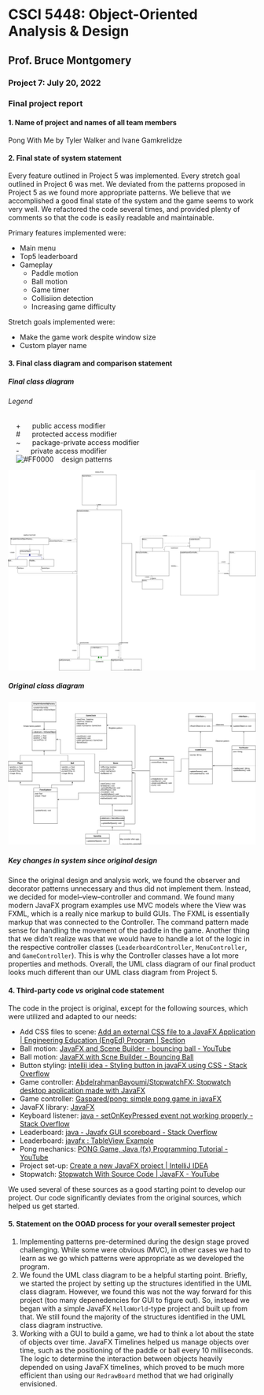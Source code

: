 # CSCI 5448: Object-Oriented Analysis & Design
## Prof. Bruce Montgomery
### Project 7: July 20, 2022

### Final project report<br/>

#### 1. Name of project and names of all team members<br/>
Pong With Me by Tyler Walker and Ivane Gamkrelidze<br/>

#### 2. Final state of system statement<br/>
Every feature outlined in Project 5 was implemented. Every stretch goal outlined in Project 6 was met. We deviated from the patterns proposed in Project 5 as we found more appropriate patterns. We believe that we accomplished a good final state of the system and the game seems to work very well. We refactored the code several times, and provided plenty of comments so that the code is easily readable and maintainable. 

Primary features implemented were:
* Main menu
* Top5 leaderboard
* Gameplay
  * Paddle motion
  * Ball motion
  * Game timer
  * Collisiion detection
  * Increasing game difficulty

Stretch goals implemented were:
* Make the game work despite window size
* Custom player name

#### 3. Final class diagram and comparison statement<br/>

##### Final class diagram
###### Legend<br/>
&nbsp;&nbsp;&nbsp; + &nbsp;&nbsp;&nbsp;&nbsp; public access modifier<br/>
&nbsp;&nbsp;&nbsp; # &nbsp;&nbsp;&nbsp;&nbsp; protected access modifier<br/>
&nbsp;&nbsp;&nbsp; ~ &nbsp;&nbsp;&nbsp;&nbsp; package-private access modifier<br/>
&nbsp;&nbsp;&nbsp; - &nbsp;&nbsp;&nbsp;&nbsp; private access modifier<br/>
&nbsp;&nbsp;&nbsp; ![#FF0000](https://via.placeholder.com/15/f03c15/FF0000.png) &nbsp;&nbsp; design patterns<br/>

![Final class diagram](CSCI5448_Proj7_ClassDiagram.drawio.svg)

##### Original class diagram<br/>
![Original class diagram](CSCI5448_Proj5_UML_class_diag_pattern_use.drawio.svg)

##### Key changes in system since original design<br/>
Since the original design and analysis work, we found the observer and decorator patterns unnecessary and thus did not implement them. Instead, we decided for model–view–controller and command. We found many modern JavaFX program examples use MVC models where the View was FXML, which is a really nice markup to build GUIs. The FXML is essentially markup that was connected to the Controller. The command pattern made sense for handling the movement of the paddle in the game. Another thing that we didn't realize was that we would have to handle a lot of the logic in the respective controller classes (`LeaderboardController`, `MenuController`, and `GameController`). This is why the Controller classes have a lot more properties and methods. Overall, the UML class diagram of our final product looks much different than our UML class diagram from Project 5. 

#### 4. Third-party code _vs_ original code statement
The code in the project is original, except for the following sources, which were utilized and adapted to our needs:
* Add CSS files to scene: [Add an external CSS file to a JavaFX Application | Engineering Education (EngEd) Program | Section](https://www.section.io/engineering-education/add-an-external-css-file-to-a-javafx-application)
* Ball motion: [JavaFX and Scene Builder - bouncing ball - YouTube](https://youtu.be/x6NFmzQHvMU?t=176)
* Ball motion: [JavaFX with Scne Builder - Bouncing Ball](https://gist.github.com/Da9el00/8141d962ae4d6a3670963181cb0f7c4e)
* Button styling: [intellij idea - Styling button in javaFX using CSS - Stack Overflow](https://stackoverflow.com/q/25043990)
* Game controller: [AbdelrahmanBayoumi/StopwatchFX: Stopwatch desktop application made with JavaFX](https://github.com/AbdelrahmanBayoumi/StopwatchFX)
* Game controller: [Gaspared/pong: simple pong game in javaFX](https://github.com/Gaspared/pong)
* JavaFX library: [JavaFX](https://openjfx.io)
* Keyboard listener: [java - setOnKeyPressed event not working properly - Stack Overflow](https://stackoverflow.com/q/32802664)
* Leaderboard: [java - Javafx GUI scoreboard - Stack Overflow](https://stackoverflow.com/q/47425336)
* Leaderboard: [javafx : TableView Example](https://gist.github.com/sharifulislam52/d17b4e1654a8214046d409b0a7d63c3b)
* Pong mechanics: [PONG Game, Java (fx) Programming Tutorial - YouTube](https://youtu.be/HsQSqFuSTGE)
* Project set-up: [Create a new JavaFX project | IntelliJ IDEA](https://www.jetbrains.com/help/idea/javafx.html)
* Stopwatch: [Stopwatch With Source Code | JavaFX - YouTube](https://youtu.be/caD6IZszqEk)

We used several of these sources as a good starting point to develop our project. Our code significantly deviates from the original sources, which helped us get started.

#### 5. Statement on the OOAD process for your overall semester project
1. Implementing patterns pre-determined during the design stage proved challenging. While some were obvious (MVC), in other cases we had to learn as we go which patterns were appropriate as we developed the program.
1. We found the UML class diagram to be a helpful starting point. Briefly, we started the project by setting up the structures identified in the UML class diagram. However, we found this was not the way forward for this project (too many depenedencies for GUI to figure out). So, instead we began with a simple JavaFX `HelloWorld`-type project and built up from that. We still found the majority of the structures identified in the UML class diagram instructive.
1. Working with a GUI to build a game, we had to think a lot about the state of objects over time. JavaFX Timelines helped us manage objects over time, such as the positioning of the paddle or ball every 10 milliseconds. The logic to determine the interaction between objects heavily depended on using JavaFX timelines, which proved to be much more efficient than using our `RedrawBoard` method that we had originally envisioned. 
